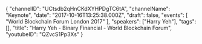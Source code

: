 {
    "channelID": "UCtsdb2qHnCKdXYHPDgTC6tA",
    "channelName": "Keynote",
    "date": "2017-10-16T13:25:38.000Z",
    "draft": false,
    "events": [
        "World Blockchain Forum London 2017"
    ],
    "speakers": ["Harry Yeh"],
    "tags": [],
    "title": "Harry Yeh - Binary Financial - World Blockchain Forum",
    "youtubeID": "QZvcS1Pp3Xs"
}
